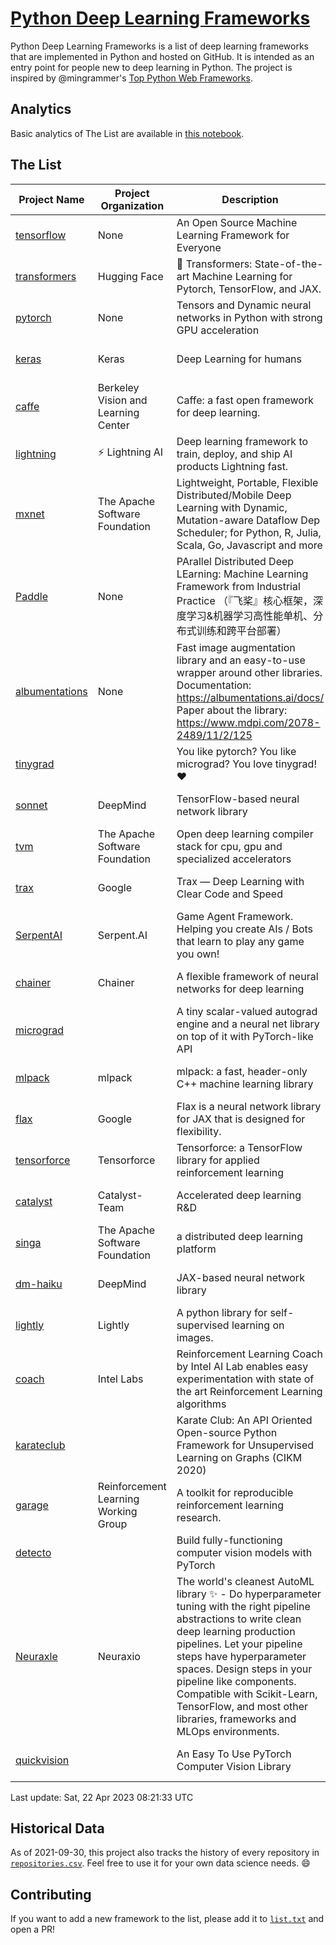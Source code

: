 # [Python Deep Learning Frameworks](https://www.github.com/shimst3r/python-deep-learning-frameworks)

Python Deep Learning Frameworks is a list of deep learning frameworks that are implemented in Python and hosted on GitHub. It is intended as an entry point for people new to deep learning in Python. The project is inspired by @mingrammer's [Top Python Web Frameworks](https://github.com/mingrammer/python-web-framework-stars).

## Analytics

Basic analytics of The List are available in [this notebook](./notebooks/development_over_time.ipynb).

## The List

| Project Name | Project Organization | Description | Stars | Forks | Open Issues | Last Commit |
| ------------ | -------------------- | ----------- | ----: | ----: | ----------: | ----------- |
| [tensorflow](https://tensorflow.org) | None | An Open Source Machine Learning Framework for Everyone | 173598 | 88180 | 2179 | 0 day(s) ago |
| [transformers](https://huggingface.co/transformers) | Hugging Face | 🤗 Transformers: State-of-the-art Machine Learning for Pytorch, TensorFlow, and JAX. | 95147 | 19861 | 679 | 0 day(s) ago |
| [pytorch](https://pytorch.org) | None | Tensors and Dynamic neural networks in Python with strong GPU acceleration | 65821 | 18129 | 11735 | 0 day(s) ago |
| [keras](http://keras.io/) | Keras | Deep Learning for humans | 58041 | 19324 | 403 | 0 day(s) ago |
| [caffe](http://caffe.berkeleyvision.org/) | Berkeley Vision and Learning Center | Caffe: a fast open framework for deep learning. | 33268 | 18983 | 1181 | 0 day(s) ago |
| [lightning](https://lightning.ai) | ⚡️ Lightning AI  | Deep learning framework to train, deploy, and ship AI products Lightning fast. | 22485 | 2849 | 658 | 0 day(s) ago |
| [mxnet](https://mxnet.apache.org) | The Apache Software Foundation | Lightweight, Portable, Flexible Distributed/Mobile Deep Learning with Dynamic, Mutation-aware Dataflow Dep Scheduler; for Python, R, Julia, Scala, Go, Javascript and more | 20379 | 6867 | 1995 | 0 day(s) ago |
| [Paddle](http://www.paddlepaddle.org/) | None | PArallel Distributed Deep LEarning: Machine Learning Framework from Industrial Practice （『飞桨』核心框架，深度学习&机器学习高性能单机、分布式训练和跨平台部署） | 20105 | 5122 | 2001 | 0 day(s) ago |
| [albumentations](https://albumentations.ai) | None | Fast image augmentation library and an easy-to-use wrapper around other libraries. Documentation:  https://albumentations.ai/docs/ Paper about the library: https://www.mdpi.com/2078-2489/11/2/125 | 11894 | 1496 | 361 | 0 day(s) ago |
| [tinygrad](https://github.com/geohot/tinygrad) |  | You like pytorch? You like micrograd? You love tinygrad! ❤️  | 11269 | 1045 | 44 | 0 day(s) ago |
| [sonnet](https://sonnet.dev/) | DeepMind | TensorFlow-based neural network library | 9558 | 1352 | 34 | 1 day(s) ago |
| [tvm](https://tvm.apache.org/) | The Apache Software Foundation | Open deep learning compiler stack for cpu, gpu and specialized accelerators | 9428 | 3020 | 621 | 0 day(s) ago |
| [trax](https://github.com/google/trax) | Google | Trax — Deep Learning with Clear Code and Speed | 7481 | 777 | 106 | 0 day(s) ago |
| [SerpentAI](http://serpent.ai) | Serpent.AI | Game Agent Framework. Helping you create AIs / Bots that learn to play any game you own! | 6480 | 768 | 2 | 0 day(s) ago |
| [chainer](https://chainer.org) | Chainer | A flexible framework of neural networks for deep learning | 5788 | 1389 | 12 | 1 day(s) ago |
| [micrograd](https://github.com/karpathy/micrograd) |  | A tiny scalar-valued autograd engine and a neural net library on top of it with PyTorch-like API | 4685 | 551 | 20 | 0 day(s) ago |
| [mlpack](https://www.mlpack.org/) | mlpack | mlpack: a fast, header-only C++ machine learning library | 4377 | 1495 | 52 | 0 day(s) ago |
| [flax](https://flax.readthedocs.io) | Google | Flax is a neural network library for JAX that is designed for flexibility. | 4244 | 495 | 129 | 0 day(s) ago |
| [tensorforce](https://github.com/tensorforce/tensorforce) | Tensorforce | Tensorforce: a TensorFlow library for applied reinforcement learning | 3233 | 538 | 34 | 0 day(s) ago |
| [catalyst](https://catalyst-team.com) | Catalyst-Team | Accelerated deep learning R&D | 3117 | 400 | 8 | 0 day(s) ago |
| [singa](https://github.com/apache/singa) | The Apache Software Foundation | a distributed deep learning platform | 2822 | 978 | 49 | 3 day(s) ago |
| [dm-haiku](https://dm-haiku.readthedocs.io) | DeepMind | JAX-based neural network library | 2453 | 207 | 95 | 0 day(s) ago |
| [lightly](https://docs.lightly.ai/self-supervised-learning/) | Lightly | A python library for self-supervised learning on images. | 2250 | 193 | 47 | 1 day(s) ago |
| [coach](https://intellabs.github.io/coach/) | Intel Labs | Reinforcement Learning Coach by Intel AI Lab enables easy experimentation with state of the art Reinforcement Learning algorithms | 2242 | 449 | 90 | 1 day(s) ago |
| [karateclub](https://karateclub.readthedocs.io) |  | Karate Club: An API Oriented Open-source Python Framework for Unsupervised Learning on Graphs (CIKM 2020) | 1873 | 229 | 4 | 1 day(s) ago |
| [garage](https://github.com/rlworkgroup/garage) | Reinforcement Learning Working Group | A toolkit for reproducible reinforcement learning research. | 1668 | 285 | 230 | 3 day(s) ago |
| [detecto](https://detecto.readthedocs.io/) |  | Build fully-functioning computer vision models with PyTorch | 587 | 104 | 44 | 3 day(s) ago |
| [Neuraxle](https://www.neuraxle.org/) | Neuraxio | The world's cleanest AutoML library ✨ - Do hyperparameter tuning with the right pipeline abstractions to write clean deep learning production pipelines. Let your pipeline steps have hyperparameter spaces. Design steps in your pipeline like components. Compatible with Scikit-Learn, TensorFlow, and most other libraries, frameworks and MLOps environments. | 563 | 58 | 42 | 0 day(s) ago |
| [quickvision](https://github.com/oke-aditya/quickvision) |  | An Easy To Use PyTorch Computer Vision Library | 49 | 5 | 19 | 52 day(s) ago |

Last update: Sat, 22 Apr 2023 08:21:33 UTC

## Historical Data

As of 2021-09-30, this project also tracks the history of every repository in [`repositories.csv`](./repositories.csv). Feel free to use it for your own data science needs. :smile:

## Contributing

If you want to add a new framework to the list, please add it to [`list.txt`](./python-deep-learning-frameworks/list.txt) and open a PR!